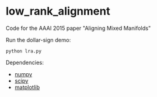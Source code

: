 low_rank_alignment
==================

Code for the AAAI 2015 paper "Aligning Mixed Manifolds"

Run the dollar-sign demo:

    python lra.py

Dependencies:

 * [numpy](http://www.numpy.org/)
 * [scipy](http://www.scipy.org/)
 * [matplotlib](http://matplotlib.org/)
